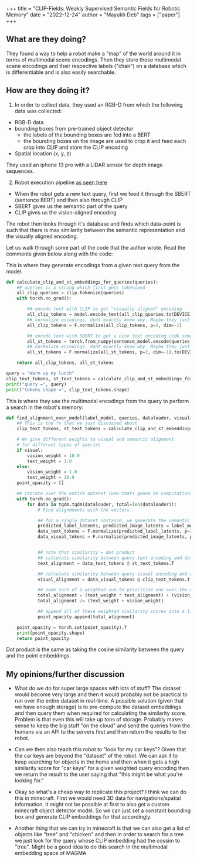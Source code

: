 +++
title = "CLIP-Fields: Weakly Supervised Semantic Fields for Robotic Memory"
date = "2022-12-24"
author = "Mayukh Deb"
tags = ["paper"]
+++

## What are they doing?

They found a way to help a robot make a "map" of the world around it in terms of multimodal scene encodings. Then they store these multimodal scene encodings and their respective labels ("chair") on a database which is differentiable and is also easily searchable.

## How are they doing it?

1. In order to collect data, they used an RGB-D from which the following data was collected:

- RGB-D data
- bounding boxes from pre-trained object detector
    - the labels of the bounding boxes are fed into a BERT
    - the bounding boxes on the image are used to crop it and feed each crop into CLIP and store the CLIP encoding
- Spatial location (x, y, z)

They used an iphone 13 pro with a LiDAR sensor for depth image sequences.

2. Robot execution pipeline [as seen here](https://github.com/notmahi/clip-fields/blob/main/demo/4%20-%20test%20model.ipynb)

- When the robot gets a new text query, first we feed it through the SBERT (sentence BERT) and then also through CLIP
- SBERT gives us the semantic part of the query
- CLIP gives us the vision-aligned encoding

The robot then looks through it's database and finds which data-point is such that there is max similarity between the semantic representation and the visually aligned encoding.

Let us walk through some part of the code that the author wrote. Read the comments given below along with the code: 

This is where they generate encodings from a given text query from the model.

```python
def calculate_clip_and_st_embeddings_for_queries(queries):
    ## queries is a string which first gets tokenized
    all_clip_queries = clip.tokenize(queries)
    with torch.no_grad():

        ## encode text with CLIP to get "visually aligned" encoding
        all_clip_tokens = model.encode_text(all_clip_queries.to(DEVICE)).float()
        ## normalize encodings, dont exactly know why. Maybe they just want the directional information, kinda like a unit vector.
        all_clip_tokens = F.normalize(all_clip_tokens, p=2, dim=-1)

        ## encode text with SBERT to get a nice text encoding (idk semantic?)
        all_st_tokens = torch.from_numpy(sentence_model.encode(queries))
        ## normalize encodings, dont exactly know why. Maybe they just want the directional information, kinda like a unit vector.
        all_st_tokens = F.normalize(all_st_tokens, p=2, dim=-1).to(DEVICE)

    return all_clip_tokens, all_st_tokens

query = "Warm up my lunch"
clip_text_tokens, st_text_tokens = calculate_clip_and_st_embeddings_for_queries([query])
print("query =", query)
print("tokens shape =", clip_text_tokens.shape)
```

This is where they use the multimodal encodings from the query to perform a search in the robot's memory:

```python
def find_alignment_over_model(label_model, queries, dataloader, visual=False):
    ## This is the fn that we just discussed about
    clip_text_tokens, st_text_tokens = calculate_clip_and_st_embeddings_for_queries(queries)

    # We give different weights to visual and semantic alignment 
    # for different types of queries
    if visual:
        vision_weight = 10.0
        text_weight = 1.0
    else:
        vision_weight = 1.0
        text_weight = 10.0
    point_opacity = []

    ## iterate over the entire dataset (wow thats gonna be computationally expensive)
    with torch.no_grad():
        for data in tqdm.tqdm(dataloader, total=len(dataloader)):
            # Find alignmnents with the vectors

            ## for a single dataset instance, we generate the semantic and the visual encodings and normalise them
            predicted_label_latents, predicted_image_latents = label_model(data.to(DEVICE))
            data_text_tokens = F.normalize(predicted_label_latents, p=2, dim=-1).to(DEVICE)
            data_visual_tokens = F.normalize(predicted_image_latents, p=2, dim=-1).to(DEVICE)


            ## note that similarity = dot product
            ## calculate similarity between query text encoding and dataset instance label encoding
            text_alignment = data_text_tokens @ st_text_tokens.T

            ## calculate similarity between query visual encoding and dataset instance CLIP encoding 
            visual_alignment = data_visual_tokens @ clip_text_tokens.T

            ## some sort of a weighted sum to prioritize one over the other
            total_alignment = (text_weight * text_alignment) + (vision_weight * visual_alignment)
            total_alignment /= (text_weight + vision_weight)

            ## append all of these weighted similarity scores into a list
            point_opacity.append(total_alignment)

    point_opacity = torch.cat(point_opacity).T
    print(point_opacity.shape)
    return point_opacity
```

Dot product is the same as taking the cosine similarity between the query and the point embeddings.

## My opinions/further discussion

- What do we do for super large spaces with lots of stuff? The dataset would become very large and then it would probably not be practical to run over the entire dataset in real-time. A possible solution (given that we have enough storage) is to pre-compute the dataset embeddings and then query them when required for calculating the similarity score. Problem is that even this will take up tons of storage. Probably makes sense to keep the big stuff "on the cloud" and send the queries from the humans via an API to the servers first and then return the results to the robot.

- Can we then also teach this robot to "look for my car keys"? Given that the car keys are beyond the "dataset" of the robot. We can ask it to keep searching for objects in the home and then when it gets a high similarity score for "car keys" for a given weighted query encoding then we return the result to the user saying that "this might be what you're looking for."

- Okay so what's a cheap way to replicate this project? I think we can do this in minecraft. First we would need 3D data for navigations/spatial information. It might not be possible at first to also get a custom minecraft object detector model. So we can just set a constant bounding box and generate CLIP embeddings for that accordingly.

- Another thing that we can try in minecraft is that we can also get a list of objects like "tree" and "chicken" and then in order to search for a tree we just look for the query whose CLIP embedding had the cossim to "tree". Might be a good idea to do this search in the multimodal embedding space of MAGMA
